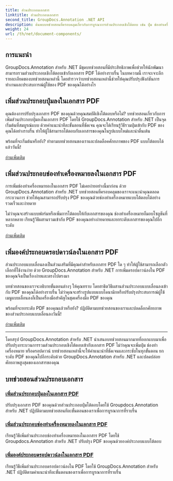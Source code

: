 ```yaml
---
title: ส่วนประกอบเอกสาร
linktitle: ส่วนประกอบเอกสาร
second_title: GroupDocs.Annotation .NET API
description: ค้นพบบทช่วยสอนที่ครอบคลุมเกี่ยวกับการบูรณาการส่วนประกอบเชิงโต้ตอบ เช่น ปุ่ม ช่องทำเครื่องหมาย และเมนูแบบเลื่อนลงในเอกสาร PDF โดยใช้ GroupDocs.Annotation .NET
weight: 24
url: /th/net/document-components/
---
```

## การแนะนำ

GroupDocs.Annotation สำหรับ .NET มีชุดบทช่วยสอนที่มีประสิทธิภาพเพื่อช่วยให้นักพัฒนาสามารถรวมส่วนประกอบเชิงโต้ตอบเข้ากับเอกสาร PDF ได้อย่างราบรื่น ในบทความนี้ เราจะเจาะลึกรายละเอียดของบทช่วยสอนเหล่านี้ โดยสำรวจว่าบทช่วยสอนเหล่านี้ช่วยให้คุณปรับปรุงฟังก์ชันการทำงานและประสบการณ์ผู้ใช้ของ PDF ของคุณได้อย่างไร

## เพิ่มส่วนประกอบปุ่มลงในเอกสาร PDF

คุณต้องการปรับปรุงเอกสาร PDF ของคุณด้วยคุณสมบัติเชิงโต้ตอบหรือไม่? บทช่วยสอนเกี่ยวกับการเพิ่มส่วนประกอบปุ่มลงในเอกสาร PDF โดยใช้ GroupDocs.Annotation สำหรับ .NET เป็นจุดเริ่มต้นที่สมบูรณ์แบบ ด้วยคำแนะนำทีละขั้นตอนที่ชัดเจน คุณจะได้เรียนรู้วิธีรวมปุ่มเข้ากับ PDF ของคุณได้อย่างราบรื่น ทำให้ผู้ใช้สามารถโต้ตอบกับเอกสารของคุณในรูปแบบใหม่และน่าตื่นเต้น

พร้อมที่จะเริ่มต้นหรือยัง? ทำตามบทช่วยสอนของเราและปลดล็อคศักยภาพของ PDF แบบโต้ตอบได้แล้ววันนี้!

[อ่านเพิ่มเติม](./add-button-component-to-pdf/)

## เพิ่มส่วนประกอบช่องทำเครื่องหมายลงในเอกสาร PDF

การเพิ่มช่องทำเครื่องหมายลงในเอกสาร PDF ไม่เคยง่ายอย่างนี้มาก่อน ด้วย GroupDocs.Annotation สำหรับ .NET บทช่วยสอนที่ครอบคลุมของเราจะแนะนำคุณตลอดกระบวนการ ช่วยให้คุณสามารถปรับปรุง PDF ของคุณด้วยช่องทำเครื่องหมายแบบโต้ตอบได้อย่างรวดเร็วและง่ายดาย

ไม่ว่าคุณจะสร้างแบบฟอร์มหรือเพิ่มการโต้ตอบให้กับเอกสารของคุณ ช่องทำเครื่องหมายก็มอบโซลูชันที่หลากหลาย เรียนรู้วิธีผสานรวมเข้ากับ PDF ของคุณอย่างง่ายดายและยกระดับเอกสารของคุณไปอีกระดับ

[อ่านเพิ่มเติม](./add-checkbox-component-to-pdf/)

## เพิ่มองค์ประกอบดรอปดาวน์ลงในเอกสาร PDF

ส่วนประกอบแบบเลื่อนลงเป็นส่วนเสริมที่มีคุณค่าสำหรับเอกสาร PDF ใด ๆ ทำให้ผู้ใช้สามารถเลือกตัวเลือกที่ใช้งานง่าย ด้วย GroupDocs.Annotation สำหรับ .NET การเพิ่มดรอปดาวน์ลงใน PDF ของคุณจึงเป็นเรื่องง่ายและตรงไปตรงมา

บทช่วยสอนของเราจะอธิบายขั้นตอนต่างๆ ให้คุณทราบ โดยสาธิตวิธีผสานส่วนประกอบแบบเลื่อนลงเข้ากับ PDF ของคุณได้อย่างราบรื่น ไม่ว่าคุณจะสร้างรูปแบบแบบไดนามิกหรือปรับปรุงประสบการณ์ผู้ใช้ เมนูแบบเลื่อนลงก็เป็นเครื่องมือสำคัญในชุดเครื่องมือ PDF ของคุณ

พร้อมที่จะยกระดับ PDF ของคุณแล้วหรือยัง? ปฏิบัติตามบทช่วยสอนของเราและปลดล็อกศักยภาพของส่วนประกอบแบบเลื่อนลงวันนี้!

[อ่านเพิ่มเติม](./add-dropdown-component-to-pdf/)

---

โดยสรุป GroupDocs.Annotation สำหรับ .NET นำเสนอบทช่วยสอนมากมายที่ออกแบบมาเพื่อปรับปรุงกระบวนการรวมส่วนประกอบเชิงโต้ตอบเข้ากับเอกสาร PDF ไม่ว่าคุณจะเพิ่มปุ่ม ช่องทำเครื่องหมาย หรือดรอปดาวน์ บทช่วยสอนเหล่านี้จะให้คำแนะนำที่ชัดเจนและกระชับในทุกขั้นตอน ยกระดับ PDF ของคุณไปอีกระดับด้วย GroupDocs.Annotation สำหรับ .NET และปลดปล่อยศักยภาพสูงสุดของเอกสารของคุณ
## บทช่วยสอนส่วนประกอบเอกสาร
### [เพิ่มส่วนประกอบปุ่มลงในเอกสาร PDF](./add-button-component-to-pdf/)
ปรับปรุงเอกสาร PDF ของคุณด้วยส่วนประกอบปุ่มโต้ตอบโดยใช้ Groupdocs.Annotation สำหรับ .NET ปฏิบัติตามบทช่วยสอนทีละขั้นตอนของเราเพื่อการบูรณาการที่ราบรื่น
### [เพิ่มส่วนประกอบช่องทำเครื่องหมายลงในเอกสาร PDF](./add-checkbox-component-to-pdf/)
เรียนรู้วิธีเพิ่มส่วนประกอบช่องทำเครื่องหมายลงในเอกสาร PDF โดยใช้ Groupdocs.Annotation สำหรับ .NET ปรับปรุง PDF ของคุณด้วยองค์ประกอบแบบโต้ตอบ
### [เพิ่มองค์ประกอบดรอปดาวน์ลงในเอกสาร PDF](./add-dropdown-component-to-pdf/)
เรียนรู้วิธีเพิ่มส่วนประกอบดรอปดาวน์ลงใน PDF โดยใช้ GroupDocs.Annotation สำหรับ .NET ปฏิบัติตามคำแนะนำทีละขั้นตอนของเราเพื่อการบูรณาการที่ราบรื่น